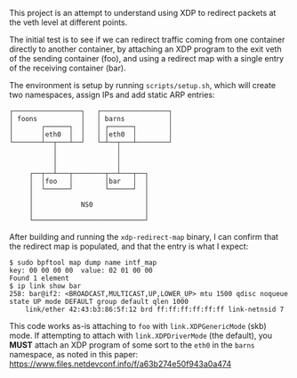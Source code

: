 This project is an attempt to understand using XDP to redirect packets at the veth level at different points.

The initial test is to see if we can redirect traffic coming from one container directly to another container, by attaching an XDP program to the exit veth of the sending container (foo), and using a redirect map with a single entry of the receiving container (bar).

The environment is setup by running `scripts/setup.sh`, which will create two namespaces, assign IPs and add static ARP entries:

```
┌─────────────────┐   ┌─────────────────┐
│ foons           │   │ barns           │
│       ┌──────┐  │   │ ┌──────┐        │
│       │eth0  │  │   │ │eth0  │        │
└───────┴──┬───┴──┘   └─┴──┬───┴────────┘
           │               │
           │               │
           │               │
     ┌──┬──┴───┬────────┬──┴───┬──┐
     │  │foo   │        │bar   │  │
     │  └──────┘        └──────┘  │
     │                            │
     │            NS0             │
     │                            │
     └────────────────────────────┘
```

After building and running the `xdp-redirect-map` binary, I can confirm that the redirect map is populated, and that the entry is what I expect:

```
$ sudo bpftool map dump name intf_map
key: 00 00 00 00  value: 02 01 00 00
Found 1 element
$ ip link show bar
258: bar@if2: <BROADCAST,MULTICAST,UP,LOWER_UP> mtu 1500 qdisc noqueue state UP mode DEFAULT group default qlen 1000
    link/ether 42:43:b3:86:5f:12 brd ff:ff:ff:ff:ff:ff link-netnsid 7

```

This code works as-is attaching to `foo` with `link.XDPGenericMode` (skb) mode.  If attempting to attach with `link.XDPDriverMode` (the default),
you **MUST** attach an XDP program of some sort to the `eth0` in the `barns` namespace, as noted in this paper:
https://www.files.netdevconf.info/f/a63b274e50f943a0a474
